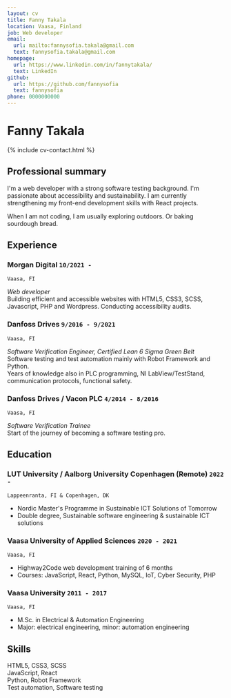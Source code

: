 ```yaml
---
layout: cv
title: Fanny Takala
location: Vaasa, Finland
job: Web developer
email:
  url: mailto:fannysofia.takala@gmail.com
  text: fannysofia.takala@gmail.com
homepage:
  url: https://www.linkedin.com/in/fannytakala/
  text: LinkedIn
github:
  url: https://github.com/fannysofia
  text: fannysofia
phone: 0000000000
---
```


# Fanny **Takala**

<!--
include contact information from the front matter
Supported arguments:
    - homepage: url, text
    - phone
    - email
-->

{% include cv-contact.html %}

## Professional summary

I'm a web developer with a strong software testing background. I'm passionate about accessibility and sustainability. I am currently strengthening my front-end development skills with React projects. 

When I am not coding, I am usually exploring outdoors. Or baking sourdough bread.

## Experience

### **Morgan Digital** `10/2021 -`

```
Vaasa, FI 
```

_Web developer_<br>
Building efficient and accessible websites with HTML5, CSS3, SCSS, Javascript, PHP and Wordpress. Conducting accessibility audits.

### **Danfoss Drives** `9/2016 - 9/2021`

```
Vaasa, FI 
```

_Software Verification Engineer, Certified Lean 6 Sigma Green Belt_<br>
Software testing and test automation mainly with Robot Framework and Python.<br>
Years of knowledge also in PLC programming, NI LabView/TestStand, communication protocols, functional safety.

### **Danfoss Drives / Vacon PLC** `4/2014 - 8/2016`

```
Vaasa, FI 
```

_Software Verification Trainee_<br>
Start of the journey of becoming a software testing pro.

## Education

### **LUT University / Aalborg University Copenhagen (Remote)** `2022 -`

```
Lappeenranta, FI & Copenhagen, DK 
```

- Nordic Master's Programme in Sustainable ICT Solutions of Tomorrow
- Double degree, Sustainable software engineering & sustainable ICT solutions

### **Vaasa University of Applied Sciences** `2020 - 2021`

```
Vaasa, FI
```

- Highway2Code web development training of 6 months
- Courses: JavaScript, React, Python, MySQL, IoT, Cyber Security, PHP

### **Vaasa University** `2011 - 2017`

```
Vaasa, FI
```

- M.Sc. in Electrical & Automation Engineering
- Major: electrical engineering, minor: automation engineering

## Skills

HTML5, CSS3, SCSS <br>
JavaScript, React <br>
Python, Robot Framework <br>
Test automation, Software testing <br>

<!-- ### Footer

Last updated: May 2013 -->
